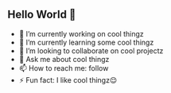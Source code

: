 ## Hello World 👋

- 🔭 I’m currently working on cool thingz
- 🌱 I’m currently learning some cool thingz
- 👯 I’m looking to collaborate on cool projectz  
- 💬 Ask me about cool thingz
- 📫 How to reach me: follow
- ⚡ Fun fact: I like cool thingz😌
  
